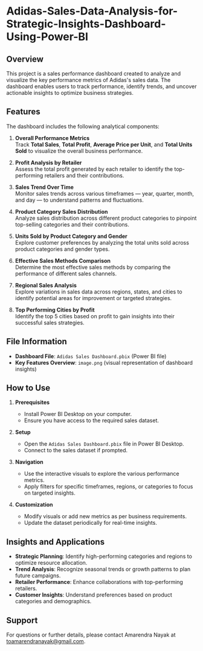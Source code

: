 # Adidas-Sales-Data-Analysis-for-Strategic-Insights-Dashboard-Using-Power-BI

## Overview
This project is a sales performance dashboard created to analyze and visualize the key performance metrics of Adidas's sales data. The dashboard enables users to track performance, identify trends, and uncover actionable insights to optimize business strategies.

## Features
The dashboard includes the following analytical components:

1. **Overall Performance Metrics**  
   Track **Total Sales**, **Total Profit**, **Average Price per Unit**, and **Total Units Sold** to visualize the overall business performance.

2. **Profit Analysis by Retailer**  
   Assess the total profit generated by each retailer to identify the top-performing retailers and their contributions.

3. **Sales Trend Over Time**  
   Monitor sales trends across various timeframes — year, quarter, month, and day — to understand patterns and fluctuations.

4. **Product Category Sales Distribution**  
   Analyze sales distribution across different product categories to pinpoint top-selling categories and their contributions.

5. **Units Sold by Product Category and Gender**  
   Explore customer preferences by analyzing the total units sold across product categories and gender types.

6. **Effective Sales Methods Comparison**  
   Determine the most effective sales methods by comparing the performance of different sales channels.

7. **Regional Sales Analysis**  
   Explore variations in sales data across regions, states, and cities to identify potential areas for improvement or targeted strategies.

8. **Top Performing Cities by Profit**  
   Identify the top 5 cities based on profit to gain insights into their successful sales strategies.

## File Information
- **Dashboard File**: `Adidas Sales Dashboard.pbix` (Power BI file)
- **Key Features Overview**: `image.png` (visual representation of dashboard insights)

## How to Use
1. **Prerequisites**  
   - Install Power BI Desktop on your computer.  
   - Ensure you have access to the required sales dataset.

2. **Setup**  
   - Open the `Adidas Sales Dashboard.pbix` file in Power BI Desktop.  
   - Connect to the sales dataset if prompted.

3. **Navigation**  
   - Use the interactive visuals to explore the various performance metrics.  
   - Apply filters for specific timeframes, regions, or categories to focus on targeted insights.

4. **Customization**  
   - Modify visuals or add new metrics as per business requirements.  
   - Update the dataset periodically for real-time insights.

## Insights and Applications
- **Strategic Planning**: Identify high-performing categories and regions to optimize resource allocation.  
- **Trend Analysis**: Recognize seasonal trends or growth patterns to plan future campaigns.  
- **Retailer Performance**: Enhance collaborations with top-performing retailers.  
- **Customer Insights**: Understand preferences based on product categories and demographics.

## Support
For questions or further details, please contact Amarendra Nayak at toamarendranayak@gmail.com.
